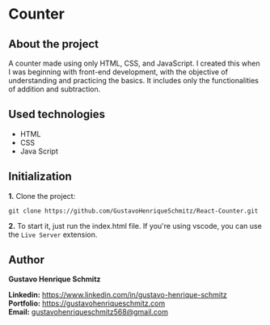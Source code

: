 # Counter

## About the project
A counter made using only HTML, CSS, and JavaScript. I created this when I was beginning with front-end development, with the objective of understanding and practicing the basics. It includes only the functionalities of addition and subtraction.

## Used technologies
- HTML
- CSS
- Java Script

## Initialization

**1.** Clone the project:
```
git clone https://github.com/GustavoHenriqueSchmitz/React-Counter.git
```

**2.** To start it, just run the index.html file. If you're using vscode, you can use the `Live Server` extension.

## Author
**Gustavo Henrique Schmitz**

**Linkedin:** https://www.linkedin.com/in/gustavo-henrique-schmitz  
**Portfolio:** https://gustavohenriqueschmitz.com  
**Email:** gustavohenriqueschmitz568@gmail.com  
